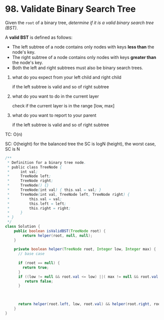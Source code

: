 # 98. Validate Binary Search Tree



Given the `root` of a binary tree, _determine if it is a valid binary search tree (BST)_.

A **valid BST** is defined as follows:

* The left subtree of a node contains only nodes with keys **less than** the node's key.
* The right subtree of a node contains only nodes with keys **greater than** the node's key.
* Both the left and right subtrees must also be binary search trees.



1.  what do you expect from your left child and right child

    if the left subtree is valid and so of  right subtree
2.  what do you want to do in the current layer

    check if the current layer is in the range \[low, max]
3.  what do you want to report to your parent

    if the left subtree is valid and so of  right subtree

TC: O(n)

SC: O(height) for the balanced tree the SC is logN (height), the worst case, SC is N

```java
/**
 * Definition for a binary tree node.
 * public class TreeNode {
 *     int val;
 *     TreeNode left;
 *     TreeNode right;
 *     TreeNode() {}
 *     TreeNode(int val) { this.val = val; }
 *     TreeNode(int val, TreeNode left, TreeNode right) {
 *         this.val = val;
 *         this.left = left;
 *         this.right = right;
 *     }
 * }
 */
class Solution {
    public boolean isValidBST(TreeNode root) {
        return helper(root, null, null);
    }
    
    private boolean helper(TreeNode root, Integer low, Integer max) {
      // base case 
      
      if (root == null) {
        return true;
      }
      if ((low != null && root.val <= low) ||( max != null && root.val >= max)) {
         return false;
      }
      
      
      
      return helper(root.left, low, root.val) && helper(root.right, root.val, max);
    }
}
```

